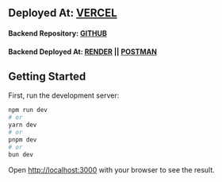 ## Deployed At: [VERCEL](https://hackers-path.vercel.app)

#### Backend Repository: [GITHUB](https://github.com/Satyam2192/Hackers-Path-Backend)
#### Backend Deployed At: [RENDER](https://sk-hackers-path.onrender.com/api/v1/modules) || [POSTMAN](https://documenter.getpostman.com/view/31555061/2s9YsRaTXV)

## Getting Started

First, run the development server:

```bash
npm run dev
# or
yarn dev
# or
pnpm dev
# or
bun dev
```

Open [http://localhost:3000](http://localhost:3000) with your browser to see the result.

